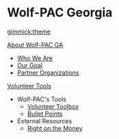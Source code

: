 <!--
  -- Name of your wiki
  -- Do NOT remove the leading `#` character.
  -->

# Wolf-PAC Georgia


<!--
  -- Default theme
  -- (Read: http://dynalon.github.io/mdwiki/#!customizing.md#Theme_chooser)
  -->

[gimmick:theme](flatly)


<!--
  -- Navigation
  -- (Read: http://dynalon.github.io/mdwiki/#!quickstart.md#Adding_a_navigation)
  -->

[About Wolf-PAC GA]()

  * [Who We Are](pages/about_us/who_we_are.md)
  * [Our Goal](pages/about_us/our_goal.md)
  * [Partner Organizations](pages/about_us/partner_orgs.md)
  
[Volunteer Tools]()

  * Wolf-PAC's Tools
    * [Volunteer Toolbox](https://drive.google.com/open?id=1LnTEeJ4TwiMvRh9R8QlFABL9h7hxzBTF9BtQrNJJ-I8)
    * [Bullet Points](https://docs.google.com/document/d/1LnTEeJ4TwiMvRh9R8QlFABL9h7hxzBTF9BtQrNJJ-I8/edit?usp=sharing)
  * External Resources
    * [Right on the Money](https://rightonmoney.tumblr.com)
